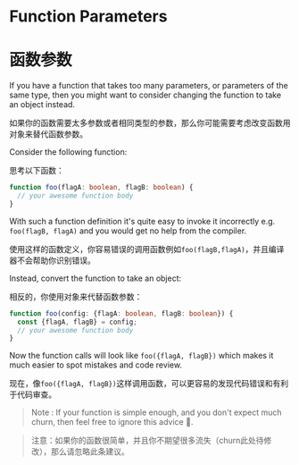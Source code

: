# Function Parameters

# 函数参数

If you have a function that takes too many parameters, or parameters of the same type, then you might want to consider changing the function to take an object instead.

如果你的函数需要太多参数或者相同类型的参数，那么你可能需要考虑改变函数用对象来替代函数参数。

Consider the following function:

思考以下函数：

```ts
function foo(flagA: boolean, flagB: boolean) {
  // your awesome function body 
}
```

With such a function definition it's quite easy to invoke it incorrectly e.g. `foo(flagB, flagA)` and you would get no help from the compiler. 

使用这样的函数定义，你容易错误的调用函数例如`foo(flagB,flagA)`，并且编译器不会帮助你识别错误。

Instead, convert the function to take an object:

相反的，你使用对象来代替函数参数：

```ts
function foo(config: {flagA: boolean, flagB: boolean}) {
  const {flagA, flagB} = config;
  // your awesome function body 
}
```

Now the function calls will look like `foo({flagA, flagB})` which makes it much easier to spot mistakes and code review.

现在，像`foo({flagA, flagB})`这样调用函数，可以更容易的发现代码错误和有利于代码审查。

> Note : If your function is simple enough, and you don't expect much churn, then feel free to ignore this advice 🌹.

> 注意：如果你的函数很简单，并且你不期望很多流失（churn此处待修改），那么请忽略此条建议。
